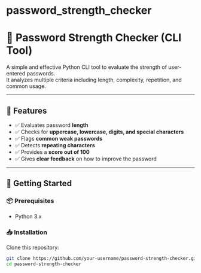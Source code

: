 # password_strength_checker
# 🔐 Password Strength Checker (CLI Tool)

A simple and effective Python CLI tool to evaluate the strength of user-entered passwords.  
It analyzes multiple criteria including length, complexity, repetition, and common usage.

---

## 🧠 Features

- ✅ Evaluates password **length**
- ✅ Checks for **uppercase, lowercase, digits, and special characters**
- ✅ Flags **common weak passwords**
- ✅ Detects **repeating characters**
- ✅ Provides a **score out of 100**
- ✅ Gives **clear feedback** on how to improve the password

---

## 🚀 Getting Started

### 📦 Prerequisites

- Python 3.x

### 📥 Installation

Clone this repository:

```bash
git clone https://github.com/your-username/password-strength-checker.git
cd password-strength-checker
